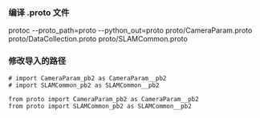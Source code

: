
### 编译 .proto 文件
protoc --proto_path=proto --python_out=proto proto/CameraParam.proto proto/DataCollection.proto proto/SLAMCommon.proto

### 修改导入的路径

```
# import CameraParam_pb2 as CameraParam__pb2
# import SLAMCommon_pb2 as SLAMCommon__pb2

from proto import CameraParam_pb2 as CameraParam__pb2
from proto import SLAMCommon_pb2 as SLAMCommon__pb2
```